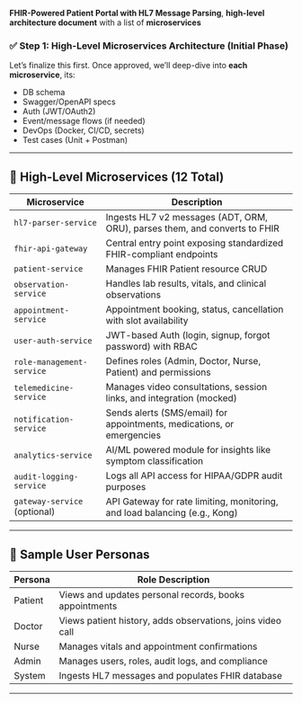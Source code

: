 **FHIR-Powered Patient Portal with HL7 Message Parsing**,
**high-level architecture document** with a list of **microservices**
### ✅ Step 1: High-Level Microservices Architecture (Initial Phase)

Let’s finalize this first. Once approved, we’ll deep-dive into **each microservice**, its:

* DB schema
* Swagger/OpenAPI specs
* Auth (JWT/OAuth2)
* Event/message flows (if needed)
* DevOps (Docker, CI/CD, secrets)
* Test cases (Unit + Postman)

---

## 🧩 High-Level Microservices (12 Total)

| Microservice                 | Description                                                                |
| ---------------------------- | -------------------------------------------------------------------------- |
| `hl7-parser-service`         | Ingests HL7 v2 messages (ADT, ORM, ORU), parses them, and converts to FHIR |
| `fhir-api-gateway`           | Central entry point exposing standardized FHIR-compliant endpoints         |
| `patient-service`            | Manages FHIR Patient resource CRUD                                         |
| `observation-service`        | Handles lab results, vitals, and clinical observations                     |
| `appointment-service`        | Appointment booking, status, cancellation with slot availability           |
| `user-auth-service`          | JWT-based Auth (login, signup, forgot password) with RBAC                  |
| `role-management-service`    | Defines roles (Admin, Doctor, Nurse, Patient) and permissions              |
| `telemedicine-service`       | Manages video consultations, session links, and integration (mocked)       |
| `notification-service`       | Sends alerts (SMS/email) for appointments, medications, or emergencies     |
| `analytics-service`          | AI/ML powered module for insights like symptom classification              |
| `audit-logging-service`      | Logs all API access for HIPAA/GDPR audit purposes                          |
| `gateway-service` (optional) | API Gateway for rate limiting, monitoring, and load balancing (e.g., Kong) |

---

## 👤 Sample User Personas

| Persona | Role Description                                           |
| ------- | ---------------------------------------------------------- |
| Patient | Views and updates personal records, books appointments     |
| Doctor  | Views patient history, adds observations, joins video call |
| Nurse   | Manages vitals and appointment confirmations               |
| Admin   | Manages users, roles, audit logs, and compliance           |
| System  | Ingests HL7 messages and populates FHIR database           |

---

